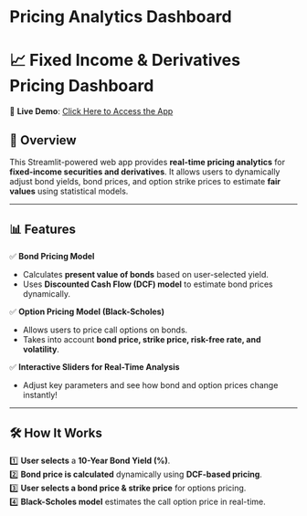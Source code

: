 # Pricing Analytics Dashboard
# 📈 Fixed Income & Derivatives Pricing Dashboard

🚀 **Live Demo**: [Click Here to Access the App]((https://pricing-analytics-dashboard-ef2gaszgcechj4fmvtv8qf.streamlit.app))

## 📌 Overview
This Streamlit-powered web app provides **real-time pricing analytics** for **fixed-income securities and derivatives**. It allows users to dynamically adjust bond yields, bond prices, and option strike prices to estimate **fair values** using statistical models.

---

## 📊 Features
✅ **Bond Pricing Model**  
- Calculates **present value of bonds** based on user-selected yield.  
- Uses **Discounted Cash Flow (DCF) model** to estimate bond prices dynamically.  

✅ **Option Pricing Model (Black-Scholes)**  
- Allows users to price call options on bonds.  
- Takes into account **bond price, strike price, risk-free rate, and volatility**.  

✅ **Interactive Sliders for Real-Time Analysis**  
- Adjust key parameters and see how bond and option prices change instantly!  

---

## 🛠️ How It Works
1️⃣ **User selects** a **10-Year Bond Yield (%)**.  
2️⃣ **Bond price is calculated** dynamically using **DCF-based pricing**.  
3️⃣ **User selects a bond price & strike price** for options pricing.  
4️⃣ **Black-Scholes model** estimates the call option price in real-time.  
